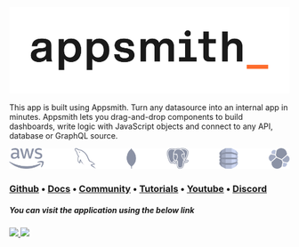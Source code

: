 ![](https://raw.githubusercontent.com/appsmithorg/appsmith/release/static/appsmith_logo_primary.png)

This app is built using Appsmith. Turn any datasource into an internal app in minutes. Appsmith lets you drag-and-drop components to build dashboards, write logic with JavaScript objects and connect to any API, database or GraphQL source.

![](https://raw.githubusercontent.com/appsmithorg/appsmith/release/static/images/integrations.png)

### [Github](https://github.com/appsmithorg/appsmith) • [Docs](https://docs.appsmith.com/?utm_source=github&utm_medium=social&utm_content=appsmith_docs&utm_campaign=null&utm_term=appsmith_docs) • [Community](https://community.appsmith.com/) • [Tutorials](https://github.com/appsmithorg/appsmith/tree/update/readme#tutorials) • [Youtube](https://www.youtube.com/appsmith) • [Discord](https://discord.gg/rBTTVJp)

##### You can visit the application using the below link

###### [![](https://assets.appsmith.com/git-sync/Buttons.svg) ](https://appsmith-git-fix-dropdown-ui-issues-get-appsmith.vercel.app/applications/632bebf3e8bd4165b45f69b9/pages/632bebf3e8bd4165b45f69bc) [![](https://assets.appsmith.com/git-sync/Buttons2.svg)](https://appsmith-git-fix-dropdown-ui-issues-get-appsmith.vercel.app/applications/632bebf3e8bd4165b45f69b9/pages/632bebf3e8bd4165b45f69bc/edit)

